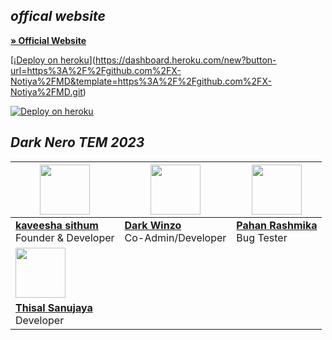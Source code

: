 ## *offical website*

**[» Official Website](https:)**





[¡[Deploy on heroku](https://www.herokucdn.com/deploy/button.svg)](https://dashboard.heroku.com/new?button-url=https%3A%2F%2Fgithub.com%2FX-Notiya%2FMD&template=https%3A%2F%2Fgithub.com%2FX-Notiya%2FMD.git)






[![Deploy on heroku](https://www.herokucdn.com/deploy/button.svg)](https://dashboard.heroku.com/new?button-url=https://github.com/X-Notiya/DARK-QUEEN-V1&template=https://github.com/X-Notiya/DARK-QUEEN-V1.git)




## *Dark Nero TEM* *2023*

| <a href="https://amdaniwasa.com"><img src="https://i.ibb.co/8gtWctv/IMG-20230506-174540.jpg" width=80 height=80></a> | <a href="https://www.instagram.com/sinhalaya_official_/"><img src="https://i.ibb.co/vdq8qX8/Whats-App-Image-2023-07-25-at-07-01-11.png" width=80 height=80></a> | <a href="https://www.instagram.com/saji_x.x_4/"><img src="https://i.ibb.co/dgY1CPm/Whats-App-Image-2023-07-25-at-07-01-46.jpg" width=80 height=80></a> |
|---|---|---|
| **[kaveesha sithum](https://github.com/Kaveeshasithum)**</br>Founder & Developer</br> | **[Dark Winzo](https://github.com/DarkWinzo)**</br>Co-Admin/Developer | **[Pahan Rashmika](http://tiktok.com/@rpquoted)**</br> Bug Tester |
| <img src="https://i.ibb.co/hcy4vt4/Whats-App-Image-2023-07-25-at-06-26-51.jpg" width=80 height=80></a> |  
| **[Thisal Sanujaya](https://github.com/sanuwaofficial)**</br>Developer | 
